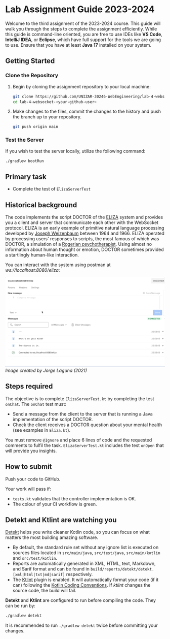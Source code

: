 # Lab Assignment Guide 2023-2024

Welcome to the third assignment of the 2023-2024 course.
This guide will walk you through the steps to complete the assignment efficiently.
While this guide is command-line oriented, you are free to use IDEs like **VS Code**, **IntelliJ IDEA**, or **Eclipse**,
which have full support for the tools we are going to use.
Ensure that you have at least **Java 17** installed on your system.

## Getting Started

### Clone the Repository

1. Begin by cloning the assignment repository to your local machine:

    ```bash
    git clone https://github.com/UNIZAR-30246-WebEngineering/lab-4-websocket-<your-github-user>.git
    cd lab-4-websocket-<your-github-user>
    ```

2. Make changes to the files, commit the changes to the history and push the branch up to your repository.

    ```bash
    git push origin main
    ```

### Test the Server

If you wish to test the server locally, utilize the following command:

```bash
./gradlew bootRun
```

## Primary task

- Complete the test of `ElizaServerTest`

## Historical background

The code implements the script DOCTOR of the [ELIZA](https://en.wikipedia.org/wiki/ELIZA) system and provides you a client and server that communicate each other with the WebSocket protocol.
ELIZA is an early example of primitive natural language processing developed by [Joseph Weizenbaum](https://en.wikipedia.org/wiki/Joseph_Weizenbaum) between 1964 and 1966.
ELIZA operated by processing users' responses to scripts, the most famous of which was DOCTOR, a simulation of a [Rogerian psychotherapist](https://en.wikipedia.org/wiki/Person-centered_therapy).
Using almost no information about human thought or emotion, DOCTOR sometimes provided a startlingly human-like interaction.

You can interact with the system using postman at *ws://localhost:8080/eliza*:

![img/postman.gif](img/postman.gif)
*Image created by Jorge Laguna (2021)*

## Steps required

The objective is to complete `ElizaServerTest.kt` by completing the test `onChat`.
The `onChat` test must:

- Send a message from the client to the server that is running a Java implementation of the script DOCTOR.
- Check the client receives a DOCTOR question about your mental health (see examples in `Eliza.kt`).

You must remove `@Ignore` and place 6 lines of code and the requested comments to fulfil the task.
`ElizaServerTest.kt` includes the test `onOpen` that will provide you insights.

## How to submit

Push your code to GitHub.

Your work will pass if:

- `tests.kt` validates that the controller implementation is OK.
- The colour of your CI workflow is green.

## Detekt and Ktlint are watching you

[Detekt](https://detekt.dev/) helps you write cleaner Kotlin code, so you can focus on what matters the most building amazing software.

- By default, the standard rule set without any ignore list is executed on sources files located in `src/main/java`, `src/test/java`, `src/main/kotlin` and `src/test/kotlin`.
- Reports are automatically generated in XML, HTML, text, Markdown, and Sarif format and can be found in `build/reports/detekt/detekt.[xml|html|txt|md|sarif]` respectively.
- The [Ktlint](https://ktlint.github.io/) plugin is enabled. It will automatically format your code (if it can) following the [Kotlin Coding Conventions](https://kotlinlang.org/docs/coding-conventions.html#source-code-organization). If *ktlint* changes the source code, the build will fail.

**Detekt** and **Ktlint** are configured to run before compiling the code.
They can be run by:

```bash
./gradlew detekt
```

It is recommended to run `./gradlew detekt` twice before committing your changes.
